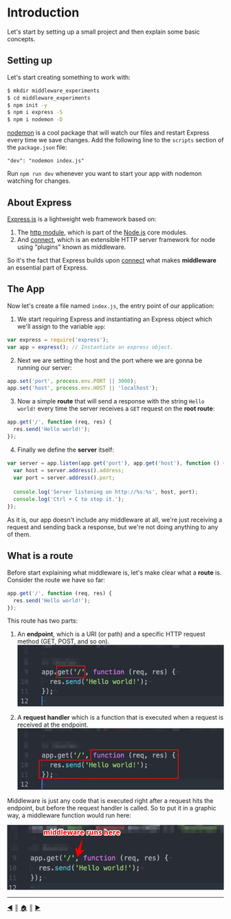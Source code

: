 # Introduction
Let's start by setting up a small project and then explain some basic concepts.

## Setting up
Let's start creating something to work with:

```bash
$ mkdir middleware_experiments
$ cd middleware_experiments
$ npm init -y
$ npm i express -S
$ npm i nodemon -D
```

[nodemon][1] is a cool package that will watch our files and restart Express every time we save changes. Add the following line to the `scripts` section of the `package.json` file:

```
"dev": "nodemon index.js"
```

Run `npm run dev` whenever you want to start your app with nodemon watching for changes.

## About Express
[Express.js][2] is a lightweight web framework based on:

1. The [http module][3], which is part of the [Node.js][4] core modules.
2. And [connect][5], which is an extensible HTTP server framework for node using "plugins" known as middleware.

So it's the fact that Express builds upon [connect][5] what makes **middleware** an essential part of Express.

## The App
Now let's create a file named `index.js`, the entry point of our application:

1. We start requiring Express and instantiating an Express object which we'll assign to the variable `app`:

  ```js
  var express = require('express');
  var app = express(); // Instantiate an express object.
  ```

2. Next we are setting the host and the port where we are gonna be running our server:

  ```js
  app.set('port', process.env.PORT || 3000);
  app.set('host', process.env.HOST || 'localhost');
  ```

3. Now a simple **route** that will send a response with the string `Hello world!` every time the server receives a `GET` request on the **root route**:

  ```js
  app.get('/', function (req, res) {
    res.send('Hello world!');
  });
  ```

4. Finally we define the **server** itself:

  ```js
  var server = app.listen(app.get('port'), app.get('host'), function () {
    var host = server.address().address;
    var port = server.address().port;

    console.log('Server listening on http://%s:%s', host, port);
    console.log('Ctrl + C to stop it.');
  });
```

As it is, our app doesn't include any middleware at all, we're just receiving a request and sending back a response, but we're not doing anything to any of them.

## What is a route
Before start explaining what middleware is, let's make clear what a **route** is. Consider the route we have so far:

```js
app.get('/', function (req, res) {
  res.send('Hello world!');
});
```

This route has two parts:

1. An **endpoint**, which is a URI (or path) and a specific HTTP request method (GET, POST, and so on).
  ![i1](images/endpoint.png)

2. A **request handler** which is a function that is executed when a request is received at the endpoint.
  ![i2](images/handler.png)

Middleware is just any code that is executed right after a request hits the endpoint, but before the request handler is called. So to put it in a graphic way, a middleware function would run here:

![i3](images/middleware.png)

---
[:arrow_backward:][back] ║ [:house:][home] ║ [:arrow_forward:][next]

<!-- navigation -->
[home]: ../README.md
[back]: ../README.md
[next]: #

<!-- links -->
[1]: https://www.npmjs.com/package/nodemon
[2]: http://expressjs.com/
[3]: https://nodejs.org/dist/latest-v5.x/docs/api/http.html
[4]: https://nodejs.org/dist/latest-v5.x/docs/api/
[5]: https://www.npmjs.com/package/connect

